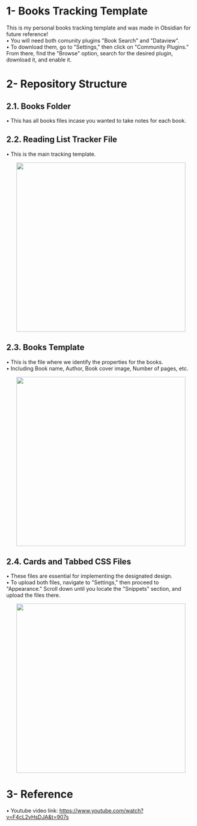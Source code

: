 # 1- Books Tracking Template

This is my personal books tracking template and was made in Obsidian for future reference! <br>
• You will need both comunity plugins "Book Search" and "Dataview". <br>
• To download them, go to "Settings," then click on "Community Plugins." From there, find the "Browse" option, search for the desired plugin, download it, and enable it. <br>

# 2- Repository Structure

## 2.1. Books Folder
• This has all books files incase you wanted to take notes for each book. <br>

## 2.2. Reading List Tracker File
• This is the main tracking template. <br>
<p align="center">
  <img src="https://imgur.com/gu81N5r.png" height="450" />
</p>

## 2.3. Books Template
• This is the file where we identify the properties for the books. <br>
• Including Book name, Author, Book cover image, Number of pages, etc. <br>

<p align="center">
  <img src="https://imgur.com/UMy168F.png" height="450" />
</p>

## 2.4. Cards and Tabbed CSS Files
• These files are essential for implementing the designated design. <br>
• To upload both files, navigate to "Settings," then proceed to "Appearance." Scroll down until you locate the "Snippets" section, and upload the files there. <br>

<p align="center">
  <img src="https://i.imgur.com/siYxrjf.png" height="450" />
</p>

# 3- Reference
• Youtube video link: https://www.youtube.com/watch?v=F4cL2vHsDJA&t=907s




